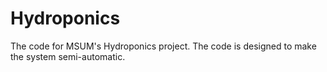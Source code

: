 # Hydroponics
The code for MSUM's Hydroponics project. The code is designed to make the system semi-automatic.
